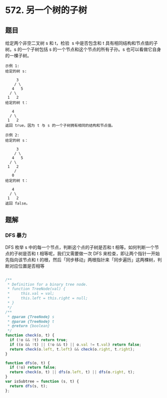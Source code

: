 # 572. 另一个树的子树

## 题目

给定两个非空二叉树 s 和 t，检验  s 中是否包含和 t 具有相同结构和节点值的子树。s 的一个子树包括 s 的一个节点和这个节点的所有子孙。s 也可以看做它自身的一棵子树。

```auto
示例 1:
给定的树 s:

     3
    / \
   4   5
  / \
 1   2
给定的树 t：

   4
  / \
 1   2
返回 true，因为 t 与 s 的一个子树拥有相同的结构和节点值。

示例 2:
给定的树 s：

     3
    / \
   4   5
  / \
 1   2
    /
   0
给定的树 t：

   4
  / \
 1   2
返回 false。
```

## 题解

### DFS 暴力

DFS 枚举 s 中的每一个节点，判断这个点的子树是否和 t 相等。如何判断一个节点的子树是否和 t 相等呢，我们又需要做一次 DFS 来检查，即让两个指针一开始先指向该节点和 t 的根，然后「同步移动」两根指针来「同步遍历」这两棵树，判断对应位置是否相等

```JavaScript

/**
 * Definition for a binary tree node.
 * function TreeNode(val) {
 *     this.val = val;
 *     this.left = this.right = null;
 * }
 */
/**
 * @param {TreeNode} s
 * @param {TreeNode} t
 * @return {boolean}
 */
function check(o, t) {
  if (!o && !t) return true;
  if ((o && !t) || (!o && t) || o.val != t.val) return false;
  return check(o.left, t.left) && check(o.right, t.right);
}

function dfs(o, t) {
  if (!o) return false;
  return check(o, t) || dfs(o.left, t) || dfs(o.right, t);
}
var isSubtree = function (s, t) {
  return dfs(s, t);
};

```
